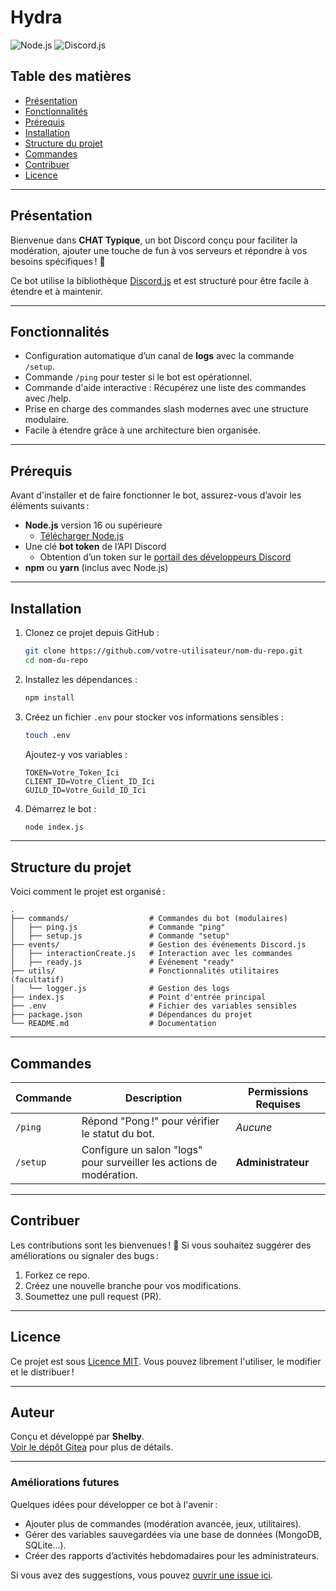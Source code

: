 # **Hydra**

![Node.js](https://img.shields.io/badge/Node.js-v16+-green.svg) ![Discord.js](https://img.shields.io/badge/Discord.js-v14-blue.svg)

## **Table des matières**
- [Présentation](#présentation)
- [Fonctionnalités](#fonctionnalités)
- [Prérequis](#prérequis)
- [Installation](#installation)
- [Structure du projet](#structure-du-projet)
- [Commandes](#commandes)
- [Contribuer](#contribuer)
- [Licence](#licence)

---

## **Présentation**

Bienvenue dans **CHAT Typique**, un bot Discord conçu pour faciliter la modération, ajouter une touche de fun à vos serveurs et répondre à vos besoins spécifiques ! 🎉

Ce bot utilise la bibliothèque [Discord.js](https://discord.js.org) et est structuré pour être facile à étendre et à maintenir.

---

## **Fonctionnalités**

- Configuration automatique d’un canal de **logs** avec la commande `/setup`.
- Commande `/ping` pour tester si le bot est opérationnel.
- Commande d'aide interactive : Récupérez une liste des commandes avec /help.
- Prise en charge des commandes slash modernes avec une structure modulaire.
- Facile à étendre grâce à une architecture bien organisée.

---

## **Prérequis**

Avant d'installer et de faire fonctionner le bot, assurez-vous d’avoir les éléments suivants :

- **Node.js** version 16 ou supérieure
  - [Télécharger Node.js](https://nodejs.org)
- Une clé **bot token** de l’API Discord
  - Obtention d’un token sur le [portail des développeurs Discord](https://discord.com/developers/applications)
- **npm** ou **yarn** (inclus avec Node.js)

---

## **Installation**

1. Clonez ce projet depuis GitHub :
   ```bash
   git clone https://github.com/votre-utilisateur/nom-du-repo.git
   cd nom-du-repo
   ```

2. Installez les dépendances :
   ```bash
   npm install
   ```

3. Créez un fichier `.env` pour stocker vos informations sensibles :
   ```bash
   touch .env
   ```
   Ajoutez-y vos variables :
   ```
   TOKEN=Votre_Token_Ici
   CLIENT_ID=Votre_Client_ID_Ici
   GUILD_ID=Votre_Guild_ID_Ici
   ```

4. Démarrez le bot :
   ```bash
   node index.js
   ```

---

## **Structure du projet**

Voici comment le projet est organisé :

```
.
├── commands/                  # Commandes du bot (modulaires)
│   ├── ping.js                # Commande "ping"
│   ├── setup.js               # Commande "setup"
├── events/                    # Gestion des événements Discord.js
│   ├── interactionCreate.js   # Interaction avec les commandes
│   ├── ready.js               # Événement "ready"
├── utils/                     # Fonctionnalités utilitaires (facultatif)
│   └── logger.js              # Gestion des logs
├── index.js                   # Point d'entrée principal
├── .env                       # Fichier des variables sensibles
├── package.json               # Dépendances du projet
└── README.md                  # Documentation
```

---

## **Commandes**

| Commande      | Description                                        | Permissions Requises      |
|---------------|----------------------------------------------------|---------------------------|
| `/ping`       | Répond "Pong !" pour vérifier le statut du bot.    | *Aucune*                  |
| `/setup`      | Configure un salon "logs" pour surveiller les actions de modération. | **Administrateur**        |

---

## **Contribuer**

Les contributions sont les bienvenues ! 🙌 Si vous souhaitez suggérer des améliorations ou signaler des bugs :

1. Forkez ce repo.
2. Créez une nouvelle branche pour vos modifications.
3. Soumettez une pull request (PR).

---

## **Licence**

Ce projet est sous [Licence MIT](LICENSE). Vous pouvez librement l'utiliser, le modifier et le distribuer !

---

## **Auteur**

Conçu et développé par **Shelby**.  
[Voir le dépôt Gitea](https://git.gitpushf.uk/SeguraS/Bot_CHAT_Typique) pour plus de détails.

---

### **Améliorations futures**

Quelques idées pour développer ce bot à l'avenir :
- Ajouter plus de commandes (modération avancée, jeux, utilitaires).
- Gérer des variables sauvegardées via une base de données (MongoDB, SQLite…).
- Créer des rapports d’activités hebdomadaires pour les administrateurs.

Si vous avez des suggestions, vous pouvez [ouvrir une issue ici](https://git.gitpushf.uk/SeguraS/Bot_CHAT_Typique/issues).
